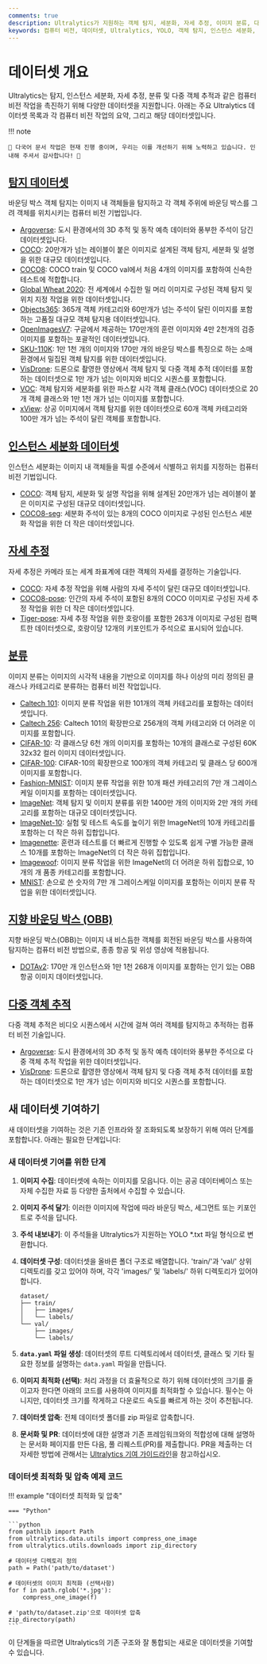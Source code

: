 ```yaml
---
comments: true
description: Ultralytics가 지원하는 객체 탐지, 세분화, 자세 추정, 이미지 분류, 다중 객체 추적을 위한 다양한 컴퓨터 비전 데이터셋에 대한 탐색입니다.
keywords: 컴퓨터 비전, 데이터셋, Ultralytics, YOLO, 객체 탐지, 인스턴스 세분화, 자세 추정, 이미지 분류, 다중 객체 추적
---
```


# 데이터셋 개요

Ultralytics는 탐지, 인스턴스 세분화, 자세 추정, 분류 및 다중 객체 추적과 같은 컴퓨터 비전 작업을 촉진하기 위해 다양한 데이터셋을 지원합니다. 아래는 주요 Ultralytics 데이터셋 목록과 각 컴퓨터 비전 작업의 요약, 그리고 해당 데이터셋입니다.

!!! note

    🚧 다국어 문서 작업은 현재 진행 중이며, 우리는 이를 개선하기 위해 노력하고 있습니다. 인내해 주셔서 감사합니다! 🙏

## [탐지 데이터셋](../../datasets/detect/index.md)

바운딩 박스 객체 탐지는 이미지 내 객체들을 탐지하고 각 객체 주위에 바운딩 박스를 그려 객체를 위치시키는 컴퓨터 비전 기법입니다.

- [Argoverse](../../datasets/detect/argoverse.md): 도시 환경에서의 3D 추적 및 동작 예측 데이터와 풍부한 주석이 담긴 데이터셋입니다.
- [COCO](../../datasets/detect/coco.md): 20만개가 넘는 레이블이 붙은 이미지로 설계된 객체 탐지, 세분화 및 설명을 위한 대규모 데이터셋입니다.
- [COCO8](../../datasets/detect/coco8.md): COCO train 및 COCO val에서 처음 4개의 이미지를 포함하여 신속한 테스트에 적합합니다.
- [Global Wheat 2020](../../datasets/detect/globalwheat2020.md): 전 세계에서 수집한 밀 머리 이미지로 구성된 객체 탐지 및 위치 지정 작업을 위한 데이터셋입니다.
- [Objects365](../../datasets/detect/objects365.md): 365개 객체 카테고리와 60만개가 넘는 주석이 달린 이미지를 포함하는 고품질 대규모 객체 탐지용 데이터셋입니다.
- [OpenImagesV7](../../datasets/detect/open-images-v7.md): 구글에서 제공하는 170만개의 훈련 이미지와 4만 2천개의 검증 이미지를 포함하는 포괄적인 데이터셋입니다.
- [SKU-110K](../../datasets/detect/sku-110k.md): 1만 1천 개의 이미지와 170만 개의 바운딩 박스를 특징으로 하는 소매 환경에서 밀집된 객체 탐지를 위한 데이터셋입니다.
- [VisDrone](../../datasets/detect/visdrone.md): 드론으로 촬영한 영상에서 객체 탐지 및 다중 객체 추적 데이터를 포함하는 데이터셋으로 1만 개가 넘는 이미지와 비디오 시퀀스를 포함합니다.
- [VOC](../../datasets/detect/voc.md): 객체 탐지와 세분화를 위한 파스칼 시각 객체 클래스(VOC) 데이터셋으로 20개 객체 클래스와 1만 1천 개가 넘는 이미지를 포함합니다.
- [xView](../../datasets/detect/xview.md): 상공 이미지에서 객체 탐지를 위한 데이터셋으로 60개 객체 카테고리와 100만 개가 넘는 주석이 달린 객체를 포함합니다.

## [인스턴스 세분화 데이터셋](../../datasets/segment/index.md)

인스턴스 세분화는 이미지 내 객체들을 픽셀 수준에서 식별하고 위치를 지정하는 컴퓨터 비전 기법입니다.

- [COCO](../../datasets/segment/coco.md): 객체 탐지, 세분화 및 설명 작업을 위해 설계된 20만개가 넘는 레이블이 붙은 이미지로 구성된 대규모 데이터셋입니다.
- [COCO8-seg](../../datasets/segment/coco8-seg.md): 세분화 주석이 있는 8개의 COCO 이미지로 구성된 인스턴스 세분화 작업을 위한 더 작은 데이터셋입니다.

## [자세 추정](../../datasets/pose/index.md)

자세 추정은 카메라 또는 세계 좌표계에 대한 객체의 자세를 결정하는 기술입니다.

- [COCO](../../datasets/pose/coco.md): 자세 추정 작업을 위해 사람의 자세 주석이 달린 대규모 데이터셋입니다.
- [COCO8-pose](../../datasets/pose/coco8-pose.md): 인간의 자세 주석이 포함된 8개의 COCO 이미지로 구성된 자세 추정 작업을 위한 더 작은 데이터셋입니다.
- [Tiger-pose](../../datasets/pose/tiger-pose.md): 자세 추정 작업을 위한 호랑이를 포함한 263개 이미지로 구성된 컴팩트한 데이터셋으로, 호랑이당 12개의 키포인트가 주석으로 표시되어 있습니다.

## [분류](../../datasets/classify/index.md)

이미지 분류는 이미지의 시각적 내용을 기반으로 이미지를 하나 이상의 미리 정의된 클래스나 카테고리로 분류하는 컴퓨터 비전 작업입니다.

- [Caltech 101](../../datasets/classify/caltech101.md): 이미지 분류 작업을 위한 101개의 객체 카테고리를 포함하는 데이터셋입니다.
- [Caltech 256](../../datasets/classify/caltech256.md): Caltech 101의 확장판으로 256개의 객체 카테고리와 더 어려운 이미지를 포함합니다.
- [CIFAR-10](../../datasets/classify/cifar10.md): 각 클래스당 6천 개의 이미지를 포함하는 10개의 클래스로 구성된 60K 32x32 컬러 이미지 데이터셋입니다.
- [CIFAR-100](../../datasets/classify/cifar100.md): CIFAR-10의 확장판으로 100개의 객체 카테고리 및 클래스 당 600개 이미지를 포함합니다.
- [Fashion-MNIST](../../datasets/classify/fashion-mnist.md): 이미지 분류 작업을 위한 10개 패션 카테고리의 7만 개 그레이스케일 이미지를 포함하는 데이터셋입니다.
- [ImageNet](../../datasets/classify/imagenet.md): 객체 탐지 및 이미지 분류를 위한 1400만 개의 이미지와 2만 개의 카테고리를 포함하는 대규모 데이터셋입니다.
- [ImageNet-10](../../datasets/classify/imagenet10.md): 실험 및 테스트 속도를 높이기 위한 ImageNet의 10개 카테고리를 포함하는 더 작은 하위 집합입니다.
- [Imagenette](../../datasets/classify/imagenette.md): 훈련과 테스트를 더 빠르게 진행할 수 있도록 쉽게 구별 가능한 클래스 10개를 포함하는 ImageNet의 더 작은 하위 집합입니다.
- [Imagewoof](../../datasets/classify/imagewoof.md): 이미지 분류 작업을 위한 ImageNet의 더 어려운 하위 집합으로, 10개의 개 품종 카테고리를 포함합니다.
- [MNIST](../../datasets/classify/mnist.md): 손으로 쓴 숫자의 7만 개 그레이스케일 이미지를 포함하는 이미지 분류 작업을 위한 데이터셋입니다.

## [지향 바운딩 박스 (OBB)](../../datasets/obb/index.md)

지향 바운딩 박스(OBB)는 이미지 내 비스듬한 객체를 회전된 바운딩 박스를 사용하여 탐지하는 컴퓨터 비전 방법으로, 종종 항공 및 위성 영상에 적용됩니다.

- [DOTAv2](../../datasets/obb/dota-v2.md): 170만 개 인스턴스와 1만 1천 268개 이미지를 포함하는 인기 있는 OBB 항공 이미지 데이터셋입니다.

## [다중 객체 추적](../../datasets/track/index.md)

다중 객체 추적은 비디오 시퀀스에서 시간에 걸쳐 여러 객체를 탐지하고 추적하는 컴퓨터 비전 기술입니다.

- [Argoverse](../../datasets/detect/argoverse.md): 도시 환경에서의 3D 추적 및 동작 예측 데이터와 풍부한 주석으로 다중 객체 추적 작업을 위한 데이터셋입니다.
- [VisDrone](../../datasets/detect/visdrone.md): 드론으로 촬영한 영상에서 객체 탐지 및 다중 객체 추적 데이터를 포함하는 데이터셋으로 1만 개가 넘는 이미지와 비디오 시퀀스를 포함합니다.

## 새 데이터셋 기여하기

새 데이터셋을 기여하는 것은 기존 인프라와 잘 조화되도록 보장하기 위해 여러 단계를 포함합니다. 아래는 필요한 단계입니다:

### 새 데이터셋 기여를 위한 단계

1. **이미지 수집**: 데이터셋에 속하는 이미지를 모읍니다. 이는 공공 데이터베이스 또는 자체 수집한 자료 등 다양한 출처에서 수집할 수 있습니다.

2. **이미지 주석 달기**: 이러한 이미지에 작업에 따라 바운딩 박스, 세그먼트 또는 키포인트로 주석을 답니다.

3. **주석 내보내기**: 이 주석들을 Ultralytics가 지원하는 YOLO *.txt 파일 형식으로 변환합니다.

4. **데이터셋 구성**: 데이터셋을 올바른 폴더 구조로 배열합니다. 'train/'과 'val/' 상위 디렉토리를 갖고 있어야 하며, 각각 'images/' 및 'labels/' 하위 디렉토리가 있어야 합니다.

    ```
    dataset/
    ├── train/
    │   ├── images/
    │   └── labels/
    └── val/
        ├── images/
        └── labels/
    ```

5. **`data.yaml` 파일 생성**: 데이터셋의 루트 디렉토리에서 데이터셋, 클래스 및 기타 필요한 정보를 설명하는 `data.yaml` 파일을 만듭니다.

6. **이미지 최적화 (선택)**: 처리 과정을 더 효율적으로 하기 위해 데이터셋의 크기를 줄이고자 한다면 아래의 코드를 사용하여 이미지를 최적화할 수 있습니다. 필수는 아니지만, 데이터셋 크기를 작게하고 다운로드 속도를 빠르게 하는 것이 추천됩니다.

7. **데이터셋 압축**: 전체 데이터셋 폴더를 zip 파일로 압축합니다.

8. **문서화 및 PR**: 데이터셋에 대한 설명과 기존 프레임워크와의 적합성에 대해 설명하는 문서화 페이지를 만든 다음, 풀 리퀘스트(PR)를 제출합니다. PR을 제출하는 더 자세한 방법에 관해서는 [Ultralytics 기여 가이드라인](https://docs.ultralytics.com/help/contributing)을 참고하십시오.

### 데이터셋 최적화 및 압축 예제 코드

!!! example "데이터셋 최적화 및 압축"

    === "Python"

    ```python
    from pathlib import Path
    from ultralytics.data.utils import compress_one_image
    from ultralytics.utils.downloads import zip_directory

    # 데이터셋 디렉토리 정의
    path = Path('path/to/dataset')

    # 데이터셋의 이미지 최적화 (선택사항)
    for f in path.rglob('*.jpg'):
        compress_one_image(f)

    # 'path/to/dataset.zip'으로 데이터셋 압축
    zip_directory(path)
    ```

이 단계들을 따르면 Ultralytics의 기존 구조와 잘 통합되는 새로운 데이터셋을 기여할 수 있습니다.
